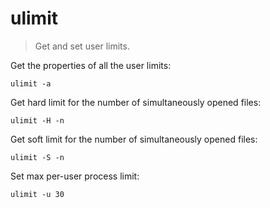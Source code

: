 ulimit
======

> Get and set user limits.

Get the properties of all the user limits:

    ulimit -a

Get hard limit for the number of simultaneously opened files:

    ulimit -H -n

Get soft limit for the number of simultaneously opened files:

    ulimit -S -n

Set max per-user process limit:

    ulimit -u 30

